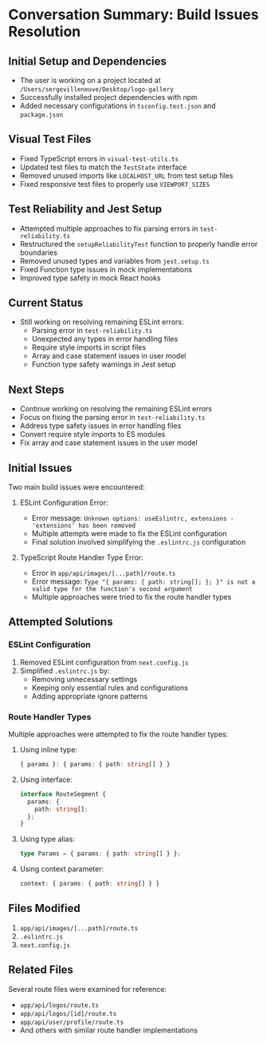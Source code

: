 # Conversation Summary: Build Issues Resolution

## Initial Setup and Dependencies

- The user is working on a project located at `/Users/sergevilleneuve/Desktop/logo-gallery`
- Successfully installed project dependencies with npm
- Added necessary configurations in `tsconfig.test.json` and `package.json`

## Visual Test Files

- Fixed TypeScript errors in `visual-test-utils.ts`
- Updated test files to match the `TestState` interface
- Removed unused imports like `LOCALHOST_URL` from test setup files
- Fixed responsive test files to properly use `VIEWPORT_SIZES`

## Test Reliability and Jest Setup

- Attempted multiple approaches to fix parsing errors in `test-reliability.ts`
- Restructured the `setupReliabilityTest` function to properly handle error boundaries
- Removed unused types and variables from `jest.setup.ts`
- Fixed Function type issues in mock implementations
- Improved type safety in mock React hooks

## Current Status

- Still working on resolving remaining ESLint errors:
  - Parsing error in `test-reliability.ts`
  - Unexpected any types in error handling files
  - Require style imports in script files
  - Array and case statement issues in user model
  - Function type safety warnings in Jest setup

## Next Steps

- Continue working on resolving the remaining ESLint errors
- Focus on fixing the parsing error in `test-reliability.ts`
- Address type safety issues in error handling files
- Convert require style imports to ES modules
- Fix array and case statement issues in the user model

## Initial Issues

Two main build issues were encountered:

1. ESLint Configuration Error:

   - Error message: `Unknown options: useEslintrc, extensions - 'extensions' has been removed`
   - Multiple attempts were made to fix the ESLint configuration
   - Final solution involved simplifying the `.eslintrc.js` configuration

2. TypeScript Route Handler Type Error:
   - Error in `app/api/images/[...path]/route.ts`
   - Error message: `Type "{ params: { path: string[]; }; }" is not a valid type for the function's second argument`
   - Multiple approaches were tried to fix the route handler types

## Attempted Solutions

### ESLint Configuration

1. Removed ESLint configuration from `next.config.js`
2. Simplified `.eslintrc.js` by:
   - Removing unnecessary settings
   - Keeping only essential rules and configurations
   - Adding appropriate ignore patterns

### Route Handler Types

Multiple approaches were attempted to fix the route handler types:

1. Using inline type:

   ```typescript
   { params }: { params: { path: string[] } }
   ```

2. Using interface:

   ```typescript
   interface RouteSegment {
     params: {
       path: string[];
     };
   }
   ```

3. Using type alias:

   ```typescript
   type Params = { params: { path: string[] } };
   ```

4. Using context parameter:
   ```typescript
   context: { params: { path: string[] } }
   ```

## Files Modified

1. `app/api/images/[...path]/route.ts`
2. `.eslintrc.js`
3. `next.config.js`

## Related Files

Several route files were examined for reference:

- `app/api/logos/route.ts`
- `app/api/logos/[id]/route.ts`
- `app/api/user/profile/route.ts`
- And others with similar route handler implementations
